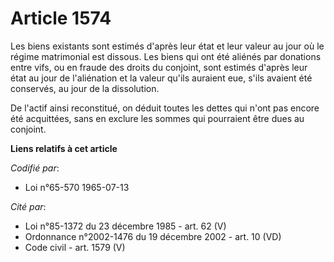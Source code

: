 # Article 1574

Les biens existants sont estimés d'après leur état et leur valeur au jour où le régime matrimonial est dissous. Les biens qui
ont été aliénés par donations entre vifs, ou en fraude des droits du conjoint, sont estimés d'après leur état au jour de
l'aliénation et la valeur qu'ils auraient eue, s'ils avaient été conservés, au jour de la dissolution.

De l'actif ainsi reconstitué, on déduit toutes les dettes qui n'ont pas encore été acquittées, sans en exclure les sommes qui
pourraient être dues au conjoint.

**Liens relatifs à cet article**

_Codifié par_:

  - Loi n°65-570 1965-07-13

_Cité par_:

  - Loi n°85-1372 du 23 décembre 1985 - art. 62 (V)
  - Ordonnance n°2002-1476 du 19 décembre 2002 - art. 10 (VD)
  - Code civil - art. 1579 (V)
